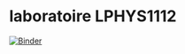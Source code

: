 # laboratoire LPHYS1112

[![Binder](https://mybinder.org/badge_logo.svg)](https://mybinder.org/v2/gh/lvanderveken/labo_LPHYS1112/HEAD)
